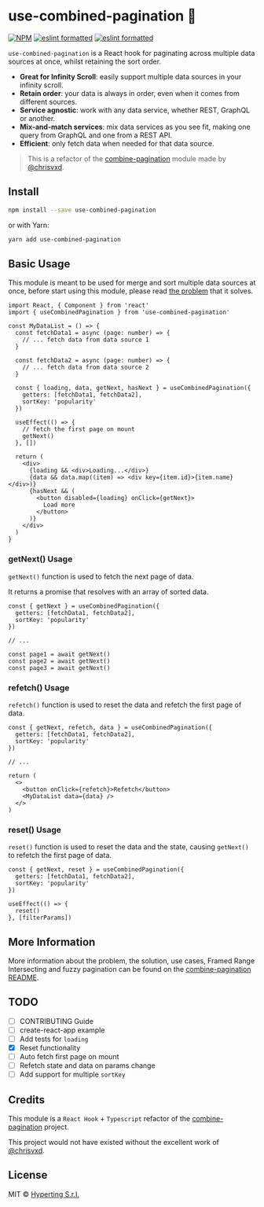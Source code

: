 # use-combined-pagination 🦑

[![NPM](https://img.shields.io/npm/v/use-combined-pagination.svg)](https://www.npmjs.com/package/use-combined-pagination) [![eslint formatted](https://img.shields.io/badge/code_style-eslint-brightgreen.svg)](https://eslint.org/) [![eslint formatted](https://img.shields.io/badge/code_style-prettier-brightgreen.svg)](https://prettier.io/)

`use-combined-pagination` is a React hook for paginating across multiple data sources at once, whilst retaining the sort order.

- **Great for Infinity Scroll**: easily support multiple data sources in your infinity scroll.
- **Retain order**: your data is always in order, even when it comes from different sources.
- **Service agnostic**: work with any data service, whether REST, GraphQL or another.
- **Mix-and-match services**: mix data services as you see fit, making one query from GraphQL and one from a REST API.
- **Efficient**: only fetch data when needed for that data source.

> This is a refactor of the [combine-pagination](https://github.com/chrisvxd/combine-pagination) module made by [@chrisvxd](https://github.com/chrisvxd).

## Install

```bash
npm install --save use-combined-pagination
```

or with Yarn:

```bash
yarn add use-combined-pagination
```

## Basic Usage

This module is meant to be used for merge and sort multiple data sources at once, before start using this module, please read [the problem](https://github.com/chrisvxd/combine-pagination#the-problem) that it solves.

```tsx
import React, { Component } from 'react'
import { useCombinedPagination } from 'use-combined-pagination'

const MyDataList = () => {
  const fetchData1 = async (page: number) => {
    // ... fetch data from data source 1
  }

  const fetchData2 = async (page: number) => {
    // ... fetch data from data source 2
  }

  const { loading, data, getNext, hasNext } = useCombinedPagination({
    getters: [fetchData1, fetchData2],
    sortKey: 'popularity'
  })

  useEffect(() => {
    // fetch the first page on mount
    getNext()
  }, [])

  return (
    <div>
      {loading && <div>Loading...</div>}
      {data && data.map((item) => <div key={item.id}>{item.name}</div>)}
      {hasNext && (
        <button disabled={loading} onClick={getNext}>
          Load more
        </button>
      )}
    </div>
  )
}
```

### getNext() Usage

`getNext()` function is used to fetch the next page of data.

It returns a promise that resolves with an array of sorted data.

```tsx
const { getNext } = useCombinedPagination({
  getters: [fetchData1, fetchData2],
  sortKey: 'popularity'
})

// ...

const page1 = await getNext()
const page2 = await getNext()
const page3 = await getNext()
```

### refetch() Usage

`refetch()` function is used to reset the data and refetch the first page of data.

```tsx
const { getNext, refetch, data } = useCombinedPagination({
  getters: [fetchData1, fetchData2],
  sortKey: 'popularity'
})

// ...

return (
  <>
    <button onClick={refetch}>Refetch</button>
    <MyDataList data={data} />
  </>
)
```

### reset() Usage

`reset()` function is used to reset the data and the state, causing `getNext()` to refetch the first page of data.

```tsx
const { getNext, reset } = useCombinedPagination({
  getters: [fetchData1, fetchData2],
  sortKey: 'popularity'
})

useEffect(() => {
  reset()
}, [filterParams])
```

## More Information

More information about the problem, the solution, use cases, Framed Range Intersecting and fuzzy pagination can be found on the [combine-pagination README](https://github.com/chrisvxd/combine-pagination).

## TODO

- [ ] CONTRIBUTING Guide
- [ ] create-react-app example
- [ ] Add tests for `loading`
- [x] Reset functionality
- [ ] Auto fetch first page on mount
- [ ] Refetch state and data on params change
- [ ] Add support for multiple `sortKey`

## Credits

This module is a `React Hook` + `Typescript` refactor of the [combine-pagination](https://github.com/chrisvxd/combine-pagination) project.

This project would not have existed without the excellent work of [@chrisvxd](https://github.com/chrisvxd).

## License

MIT © [Hyperting S.r.l.](https://www.hyperting.com/)
